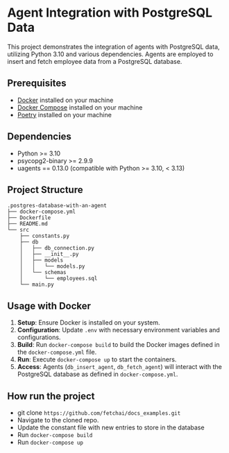 # Agent Integration with PostgreSQL Data

This project demonstrates the integration of agents with PostgreSQL data, utilizing Python 3.10 and various dependencies. Agents are employed to insert and fetch employee data from a PostgreSQL database.


## Prerequisites
- [Docker](https://docs.docker.com/get-docker/) installed on your machine
- [Docker Compose](https://docs.docker.com/compose/install/) installed on your machine
- [Poetry](https://python-poetry.org/docs/#installation) installed on your machine

## Dependencies
- Python >= 3.10
- psycopg2-binary >= 2.9.9
- uagents == 0.13.0 (compatible with Python >= 3.10, < 3.13)

## Project Structure
```
.postgres-database-with-an-agent 
├── docker-compose.yml
├── Dockerfile
├── README.md
└── src
    ├── constants.py
    ├── db
    │   ├── db_connection.py
    │   ├── __init__.py
    │   ├── models
    │   │   └── models.py
    │   └── schemas
    │       └── employees.sql
    └── main.py
```

## Usage with Docker

1. **Setup**: Ensure Docker is installed on your system.
2. **Configuration**: Update `.env` with necessary environment variables and configurations.
3. **Build**: Run `docker-compose build` to build the Docker images defined in the `docker-compose.yml` file.
4. **Run**: Execute `docker-compose up` to start the containers.
5. **Access**: Agents (`db_insert_agent`, `db_fetch_agent`) will interact with the PostgreSQL database as defined in `docker-compose.yml`.



## How run the project
- git clone  `https://github.com/fetchai/docs_examples.git`
- Navigate to the cloned repo.
- Update the constant file with new entries to store in the database
- Run `docker-compose build`
- Run `docker-compose up`